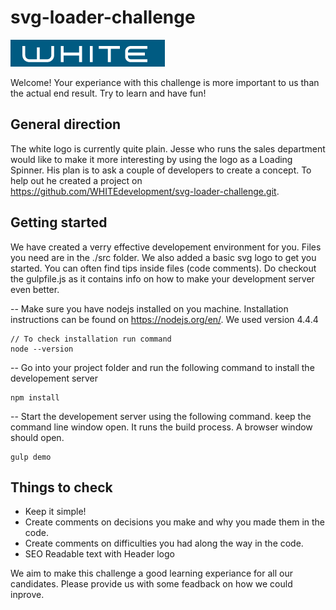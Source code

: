 # svg-loader-challenge

![blue logo](demo/docs/logoblue.png)

Welcome! Your experiance with this challenge is more important to us than the actual end result. Try to learn and have fun!

## General direction
The white logo is currently quite plain. Jesse who runs the sales department would like to make it more interesting by using the logo as a Loading Spinner. His plan is to ask a couple of developers to create a concept. To help out he created a project on https://github.com/WHITEdevelopment/svg-loader-challenge.git.

## Getting started

We have created a verry effective developement environment for you. Files you need are in the ./src folder. We also added a basic svg logo to get you started. You can often find tips inside files (code comments). Do checkout the gulpfile.js as it contains info on how to make your development server even better.

-- Make sure you have nodejs installed on you machine. Installation instructions can be found on https://nodejs.org/en/. We used version 4.4.4
```
// To check installation run command
node --version
```

-- Go into your project folder and run the following command to install the developement server
```
npm install
```

-- Start the developement server using the following command. keep the command line window open. It runs the build process. A browser window should open.
```
gulp demo
```

## Things to check
* Keep it simple!
* Create comments on decisions you make and why you made them in the code.
* Create comments on difficulties you had along the way in the code.
* SEO Readable text with Header logo

We aim to make this challenge a good learning experiance for all our candidates. Please provide us with some feadback on how we could inprove.